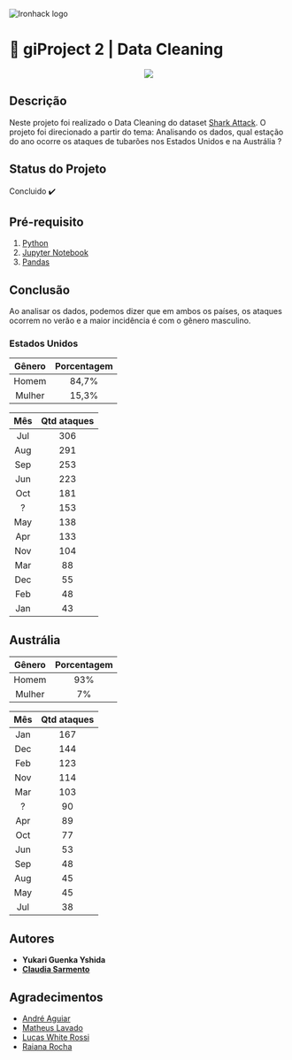![Ironhack logo](https://i.imgur.com/1QgrNNw.png)

# 🧹 giProject 2 | Data Cleaning

<p align="center">
  <img src="https://media.giphy.com/media/Ycr587EkQo8KY/giphy.gif">
</p>


## Descrição
Neste projeto foi realizado o Data Cleaning do dataset [Shark Attack](https://www.kaggle.com/teajay/global-shark-attacks).
O projeto foi direcionado a partir do tema: Analisando os dados, qual estação do ano ocorre os ataques de tubarões nos Estados Unidos e na Austrália ? 

## Status do Projeto
Concluido :heavy_check_mark:

## Pré-requisito
1. [Python](https://www.python.org/)
2. [Jupyter Notebook](https://jupyter.org/try)
3. [Pandas](https://pandas.pydata.org/)

## Conclusão

Ao analisar os dados, podemos dizer que em ambos os países, os ataques ocorrem no verão e a maior incidência é com o gênero masculino.

### Estados Unidos

Gênero | Porcentagem
:-----:|:-----------:
Homem  | 84,7%
Mulher | 15,3%

Mês  | Qtd ataques
:---:|:-----------:
Jul  |   306
Aug  |   291
Sep  |   253
Jun  |   223
Oct  |   181
  ?  |   153
May  |   138
Apr  |   133
Nov  |   104
Mar  |    88
Dec  |    55
Feb  |    48
Jan  |    43

## Austrália

Gênero | Porcentagem
:-----:|:-----------:
Homem  | 93%
Mulher |  7%

Mês  | Qtd ataques
:---:|:-----------:
Jan  |  167
Dec  |  144
Feb  |  123
Nov  |  114
Mar  |  103
  ?  |   90
Apr  |   89
Oct  |   77
Jun  |   53
Sep  |   48
Aug  |   45
May  |   45
Jul  |   38







## Autores
+ **Yukari Guenka Yshida**
+ **[Claudia Sarmento](github.com/claudia-sarmento)**

## Agradecimentos
+ [André Aguiar](https://github.com/aguiarandre)
+ [Matheus Lavado](https://github.com/matheuslavado)
+ [Lucas White Rossi](https://github.com/LucasWhiteRossi)
+ [Raiana Rocha](https://github.com/Rairocha)